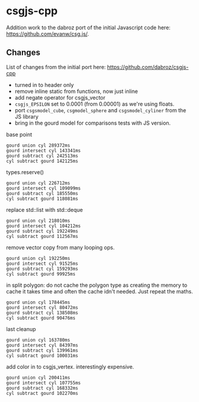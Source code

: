 # csgjs-cpp

Addition work to the dabroz port of the initial Javascript code here: https://github.com/evanw/csg.js/.

## Changes

List of changes from the initial port here: https://github.com/dabroz/csgjs-cpp

* turned in to header only
* remove inline static from functions, now just inline
* add negate operator for csgjs_vector
* `csgjs_EPSILON` set to 0.0001 (from 0.00001) as we're using floats.
* port `csgsmodel_cube`, `csgmodel_sphere` and `csgsmodel_cyliner` from the JS library
* bring in the gourd model for comparisons tests with JS version.


base point

    gourd union cyl 289372ms
    gourd intersect cyl 143341ms
    gourd subtract cyl 242513ms
    cyl subtract gourd 142125ms

types.reserve()

    gourd union cyl 226712ms
    gourd intersect cyl 109099ms
    gourd subtract cyl 185550ms
    cyl subtract gourd 118081ms

replace std::list with std::deque

    gourd union cyl 218010ms
    gourd intersect cyl 104212ms
    gourd subtract cyl 192249ms
    cyl subtract gourd 112567ms

remove vector copy from many looping ops.

    gourd union cyl 192250ms
    gourd intersect cyl 91525ms
    gourd subtract cyl 159293ms
    cyl subtract gourd 99925ms

in split polygon: do not cache the polygon type as creating the memory to cache
it takes time and often the cache idn't needed. Just repeat the maths.

    gourd union cyl 178445ms
    gourd intersect cyl 80472ms
    gourd subtract cyl 138508ms
    cyl subtract gourd 90476ms

last cleanup

    gourd union cyl 163780ms
    gourd intersect cyl 84397ms
    gourd subtract cyl 139961ms
    cyl subtract gourd 100031ms

add color in to csgjs_vertex. interestingly expensive.

    gourd union cyl 200411ms
    gourd intersect cyl 107755ms
    gourd subtract cyl 168332ms
    cyl subtract gourd 102270ms